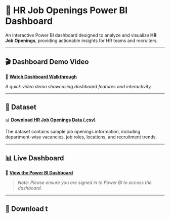# 👔 HR Job Openings Power BI Dashboard

An interactive Power BI dashboard designed to analyze and visualize **HR Job Openings**, providing actionable insights for HR teams and recruiters.

---

## 🎬 Dashboard Demo Video  

🎥 [**Watch Dashboard Walkthrough**](https://drive.google.com/file/d/1tPCveKOQlALU1r-nLP2rw4EEM_hUUXQE/view?usp=sharing)  

*A quick video demo showcasing dashboard features and interactivity.*  

---

## 📂 Dataset  

📊 [**Download HR Job Openings Data (.csv)**](https://github.com/vinithasriprathipati/hr_job_openings_dashboard/raw/main/HR%20Job%20Openings%20data.csv)  

The dataset contains sample job openings information, including department-wise vacancies, job roles, locations, and recruitment trends.

---

## 📊 Live Dashboard  

🔗 [**View the Power BI Dashboard**](https://app.powerbi.com/reportEmbed?reportId=3c125805-5655-4ba7-9d18-8ba7fb19c25a&autoAuth=true&ctid=7359f896-71e2-4dae-b8a3-15cdf97f2f10&navigation=false&filterPaneEnabled=false&navContentPaneEnabled=false)  

> _Note: Please ensure you are signed in to Power BI to access the dashboard._  

---

## 📄 Download t
